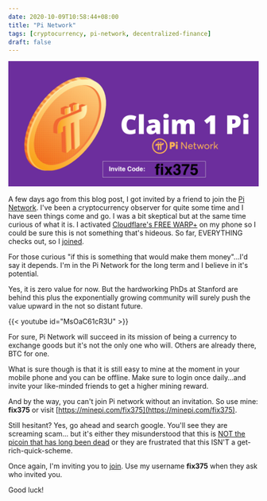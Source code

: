 ```yaml
--- 
date: 2020-10-09T10:58:44+08:00
title: "Pi Network"
tags: [cryptocurrency, pi-network, decentralized-finance]
draft: false
--- 
```


![Join Pi Network using invite code fix375](/images/join-pi-network__fix375.png)

A few days ago from this blog post, I got invited by a friend to join the [Pi Network](https://minepi.com/fix375). I've been a cryptocurrency observer for quite some time and I have seen things come and go. 
I was a bit skeptical but at the same time curious of what it is. I activated [Cloudflare's FREE WARP+](https://1.1.1.1/) on my phone so I could be sure this is not something that's hideous. 
So far, EVERYTHING checks out, so I [joined](https://minepi.com/fix375).

For those curious "if this is something that would make them money"...I'd say it depends. I'm in the Pi Network for the long term and I believe in it's potential.

Yes, it is zero value for now. But the hardworking PhDs at Stanford are behind this plus the exponentially growing community will surely push the value upward in the not so distant future.

{{< youtube id="MsOaC61cR3U" >}}

For sure, Pi Network will succeed in its mission of being a currency to exchange goods but it's not the only one who will. Others are already there, BTC for one.

What is sure though is that it is still easy to mine at the moment in your mobile phone and you can be offline. Make sure to login once daily…and invite your like-minded friends to get a higher mining reward.

And by the way, you can't join Pi network without an invitation. So use mine: **fix375** or visit [https://minepi.com/fix375](https://minepi.com/fix375).

Still hesitant? Yes, go ahead and search google. You'll see they are screaming scam... but it's either they misunderstood that this is [NOT the picoin that has long been dead](https://www.coinopsy.com/dead-coins/picoin/) or they are frustrated that this ISN'T a get-rich-quick-scheme.

Once again, I'm inviting you to [join](https://minepi.com/fix375). Use my username **fix375** when they ask who invited you.

Good luck!
